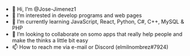 - 👋 Hi, I’m @Jose-Jimenez1
- 👀 I’m interested in develop programs and web pages
- 🌱 I’m currently learning JavaScript, React, Python, C#, C++, MySQL & PHP
- 💞️ I’m looking to collaborate on somo apps that really help people and make the thinks a little bit easy
- 📫 How to reach me via e-mail or Discord (elmilnombrez#7924)

<!---
Jose-Jimenez1/Jose-Jimenez1 is a ✨ special ✨ repository because its `ABOUTME.md` (this file) appears on your GitHub profile.
You can click the Preview link to take a look at your changes.
--->
